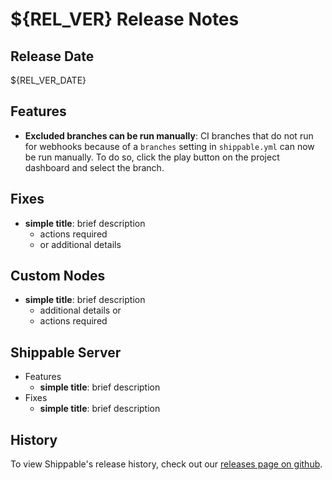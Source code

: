 # ${REL_VER} Release Notes

## Release Date
${REL_VER_DATE}

## Features
  - **Excluded branches can be run manually**: CI branches that do not run for webhooks because of a `branches` setting in `shippable.yml` can now be run manually. To do so, click the play button on the project dashboard and select the branch.

## Fixes
  - **simple title**: brief description
      - actions required
      - or additional details

## Custom Nodes
  - **simple title**: brief description
      - additional details or
      - actions required

## Shippable Server

  - Features
      - **simple title**: brief description
  - Fixes
      - **simple title**: brief description

## History

To view Shippable's release history, check out our [releases page on github](https://github.com/Shippable/admiral/releases).
